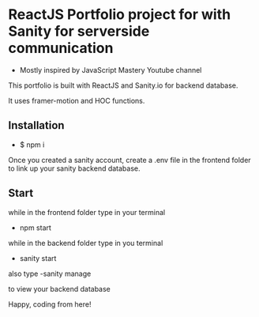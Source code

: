 # ReactJS Portfolio project for with Sanity for serverside communication

- Mostly inspired by JavaScript Mastery Youtube channel

This portfolio is built with ReactJS and Sanity.io for backend database.

It uses framer-motion and HOC functions.

## Installation

- $ npm i

Once you created a sanity account, create a .env file in the frontend folder to link up your sanity backend database.

## Start

while in the frontend folder type in your terminal

- npm start

while in the backend folder type in you terminal

- sanity start

also type
-sanity manage

to view your backend database

Happy, coding from here!
